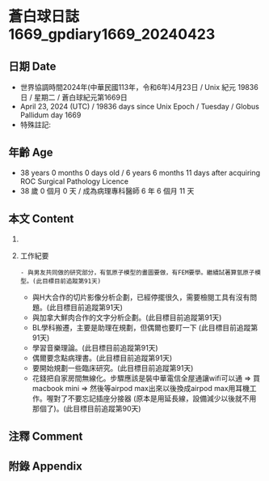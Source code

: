 [_metadata_:encoding]: - "utf-8"
[_metadata_:language]: - "zh-Hant-TW"
[_metadata_:fileformat]: - "markdown"
[_metadata_:MIME_type]: - "text/plain"
[_metadata_:markdown_version]: - "commonmark version 0.30"
[_metadata_:markdown_spec]: - "https://spec.commonmark.org/0.30/"

# 蒼白球日誌1669_gpdiary1669_20240423 #

## 日期 Date ##

* 世界協調時間2024年(中華民國113年，令和6年)4月23日 / Unix 紀元 19836 日 / 星期二 / 蒼白球紀元第1669日
* April 23, 2024 (UTC) / 19836 days since Unix Epoch / Tuesday / Globus Pallidum day 1669
* 特殊註記:

## 年齡 Age ##

* 38 years 0 months 0 days old / 6 years 6 months 11 days after acquiring ROC Surgical Pathology Licence
* 38 歲 0 個月 0 天 / 成為病理專科醫師 6 年 6 個月 11 天

## 本文 Content ##

1. 

    
2. 工作紀要

       - 與男友共同做的研究部分，有氫原子模型的畫圖要做，有FEM要學。繼續試著算氫原子模型。(此目標目前追蹤第91天)
   - 與H大合作的切片影像分析企劃，已經停擺很久，需要檢閱工具有沒有問題。(此目標目前追蹤第91天)
   - 與加拿大鮮肉合作的文字分析企劃。(此目標目前追蹤第91天)
   - BL學科搬遷，主要是助理在規劃，但偶爾也要盯一下 (此目標目前追蹤第91天)
   - 學習音樂理論。(此目標目前追蹤第91天)
   - 偶爾要念點病理書。(此目標目前追蹤第91天)
   - 要開始規劃一些臨床研究。(此目標目前追蹤第91天)
   - 花錢把自家房間無線化。步驟應該是裝中華電信全屋通讓wifi可以通 => 買macbook mini => 然後等airpod max出來以後換成airpod max用耳機工作。喔對了不要忘記插座分接器 (原本是用延長線，設備減少以後就不用那個了)。(此目標目前追蹤第90天)


## 注釋 Comment ##


## 附錄 Appendix ##

